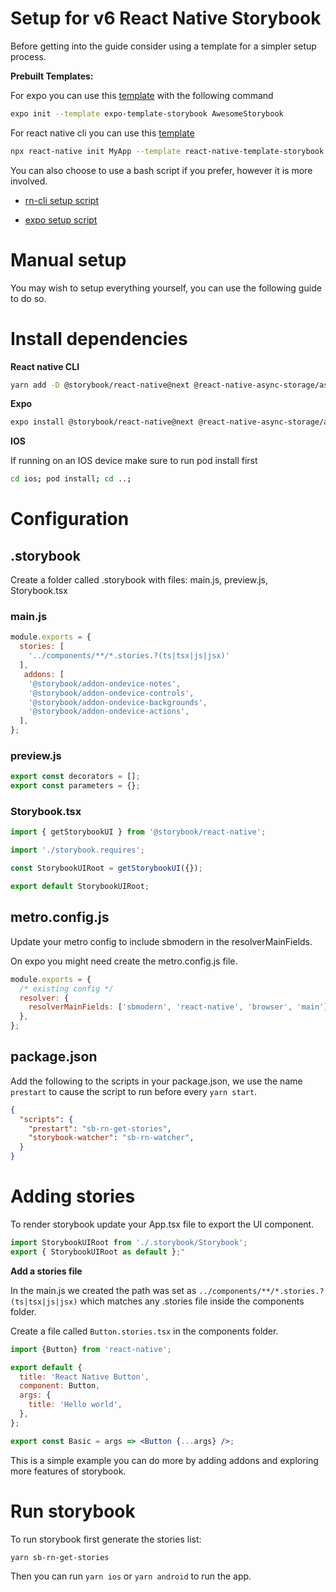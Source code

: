# Setup for v6 React Native Storybook

Before getting into the guide consider using a template for a simpler setup process.

**Prebuilt Templates:**

For expo you can use this [template](https://github.com/dannyhw/expo-template-storybook) with the following command

```sh
expo init --template expo-template-storybook AwesomeStorybook
```

For react native cli you can use this [template](https://github.com/dannyhw/react-native-template-storybook)

```sh
npx react-native init MyApp --template react-native-template-storybook
```

You can also choose to use a bash script if you prefer, however it is more involved.

- [rn-cli setup script](https://gist.github.com/dannyhw/9b84973dcc6ff4fa2e86e32d571d294e)

- [expo setup script](https://gist.github.com/dannyhw/92b3ff0d6ccaead9df2820a507154b87)

# Manual setup

You may wish to setup everything yourself, you can use the following guide to do so.

# Install dependencies

**React native CLI**

```sh
yarn add -D @storybook/react-native@next @react-native-async-storage/async-storage
```

**Expo**

```sh
expo install @storybook/react-native@next @react-native-async-storage/async-storage
```

**IOS**

If running on an IOS device make sure to run pod install first

```sh
cd ios; pod install; cd ..;
```

# Configuration

## .storybook

Create a folder called .storybook with files: main.js, preview.js, Storybook.tsx


### main.js

```js
module.exports = {
  stories: [
    '../components/**/*.stories.?(ts|tsx|js|jsx)'
  ],
   addons: [
    '@storybook/addon-ondevice-notes',
    '@storybook/addon-ondevice-controls',
    '@storybook/addon-ondevice-backgrounds',
    '@storybook/addon-ondevice-actions',
  ],
};
```

### preview.js

```js
export const decorators = [];
export const parameters = {};
```

### Storybook.tsx

```jsx
import { getStorybookUI } from '@storybook/react-native';

import './storybook.requires';

const StorybookUIRoot = getStorybookUI({});

export default StorybookUIRoot;
```

## metro.config.js

Update your metro config to include sbmodern in the resolverMainFields. 

On expo you might need create the metro.config.js file.

```js
module.exports = {
  /* existing config */
  resolver: {
    resolverMainFields: ['sbmodern', 'react-native', 'browser', 'main'],
  },
};
```

## package.json

Add the following to the scripts in your package.json, we use the name `prestart` to cause the script to run before every `yarn start`.

```json
{
  "scripts": {
    "prestart": "sb-rn-get-stories",
    "storybook-watcher": "sb-rn-watcher",
  }
}
```


# Adding stories

To render storybook update your App.tsx file to export the UI component.

```js
import StorybookUIRoot from './.storybook/Storybook';
export { StorybookUIRoot as default };"
```

**Add a stories file**

In the main.js we created the path was set as `../components/**/*.stories.?(ts|tsx|js|jsx)` which matches any .stories file inside the components folder.

Create a file called `Button.stories.tsx` in the components folder.

```jsx
import {Button} from 'react-native';

export default {
  title: 'React Native Button',
  component: Button,
  args: {
    title: 'Hello world',
  },
};

export const Basic = args => <Button {...args} />;
```

This is a simple example you can do more by adding addons and exploring more features of storybook.


# Run storybook

To run storybook first generate the stories list:

```sh
yarn sb-rn-get-stories
```

Then you can run `yarn ios` or `yarn android` to run the app.
